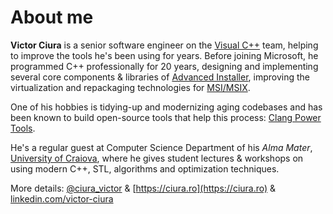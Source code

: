 # About me

**Victor Ciura** is a senior software engineer on the [Visual C++](https://twitter.com/visualc) team, helping to improve the tools he's been using for years. Before joining Microsoft, he programmed C++ professionally for 20 years, designing and implementing several core components & libraries of [Advanced Installer](https://www.advancedinstaller.com), improving the virtualization and repackaging technologies for [MSI/MSIX](https://www.advancedinstaller.com/msix-introduction.html).   

One of his hobbies is tidying-up and modernizing aging codebases and has been known to build open-source tools that help this process: [Clang Power Tools](http://clangpowertools.com).   

He's a regular guest at Computer Science Department of his _Alma Mater_, [University of Craiova](http://www.ace.ucv.ro), where he gives student lectures & workshops on using modern C++, STL, algorithms and optimization techniques.  

More details: [@ciura_victor](https://twitter.com/ciura_victor) & [https://ciura.ro](https://ciura.ro) & [linkedin.com/victor-ciura](https://www.linkedin.com/in/victor-ciura/)  
